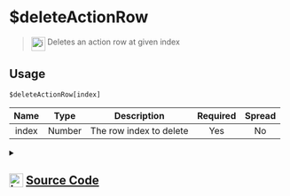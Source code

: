 # $deleteActionRow
> <img align="top" src="https://upload.wikimedia.org/wikipedia/commons/thumb/e/e4/Infobox_info_icon.svg/160px-Infobox_info_icon.svg.png?20150409153300" alt="image" width="25" height="auto"> Deletes an action row at given index
## Usage
```
$deleteActionRow[index]
```
| Name | Type | Description | Required | Spread
| :---: | :---: | :---: | :---: | :---: |
index | Number | The row index to delete | Yes | No
<details>
<summary>
    
## <img align="top" src="https://cdn4.iconfinder.com/data/icons/iconsimple-logotypes/512/github-512.png" alt="image" width="25" height="auto">  [Source Code](https://github.com/tryforge/ForgeScript-V2/blob/main/src/native/deleteActionRow.ts)
    
</summary>
    
```ts
import { ArgType, NativeFunction, Return } from "../structures"

export default new NativeFunction({
    name: "$deleteActionRow",
    description: "Deletes an action row at given index",
    brackets: true,
    args: [
        {
            name: "index",
            description: "The row index to delete",
            rest: false,
            required: true,
            type: ArgType.Number
        }
    ],
    unwrap: true,
    execute(ctx, [ index ]) {
        ctx.container.components.splice(index - 1, 1)
        return Return.success()
    },
})
```
    
</details>